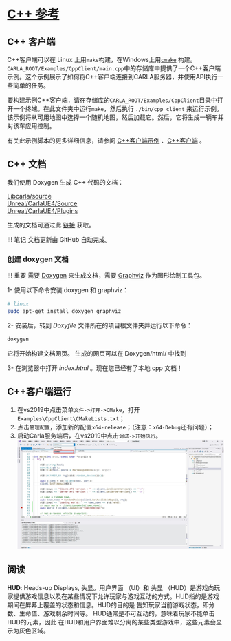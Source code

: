 # [C++ 参考](https://carla.readthedocs.io/en/latest/ref_cpp/) 

## C++ 客户端

C++客户端可以在 Linux 上用`make`构建，在Windows上用[`cmake`](https://github.com/OpenHUTB/carla_doc/tree/master/src/cmake/CMakeLists.txt) 构建。`CARLA_ROOT/Examples/CppClient/main.cpp`中的存储库中提供了一个C++客户端示例。这个示例展示了如何将C++客户端连接到CARLA服务器，并使用API执行一些简单的任务。

要构建示例C++客户端，请在存储库的`CARLA_ROOT/Examples/CppClient`目录中打开一个终端。在此文件夹中运行`make`，然后执行 `./bin/cpp_client` 来运行示例。该示例将从可用地图中选择一个随机地图，然后加载它。然后，它将生成一辆车并对该车应用控制。

有关此示例脚本的更多详细信息，请参阅 [C++客户端示例](adv_cpp_client.md) 、[C++客户端](cpp_client.md) 。

## C++ 文档

我们使用 Doxygen 生成 C++ 代码的文档：

[Libcarla/source](http://carla.org/Doxygen/html/dir_b9166249188ce33115fd7d5eed1849f2.html) <br>
[Unreal/CarlaUE4/Source](http://carla.org/Doxygen/html/dir_733e9da672a36443d0957f83d26e7dbf.html) <br>
[Unreal/CarlaUE4/Plugins](http://carla.org/Doxygen/html/dir_8fc34afb5f07a67966c78bf5319f94ae.html)

生成的文档可通过此 [链接](http://carla.org/Doxygen/html/index.html) 获取。

!!! 笔记
    文档更新由 GitHub 自动完成。

### 创建 doxygen 文档

!!! 重要
    需要 [Doxygen](http://www.doxygen.nl/index.html) 来生成文档，需要 [Graphviz](https://www.graphviz.org/) 作为图形绘制工具包。 

1- 使用以下命令安装 doxygen 和 graphviz：

```sh
# linux
sudo apt-get install doxygen graphviz
```

2- 安装后，转到 _Doxyfile_ 文件所在的项目根文件夹并运行以下命令：

```sh
doxygen
```

它将开始构建文档网页。
生成的网页可以在 Doxygen/html/ 中找到

3- 在浏览器中打开 _index.html_ 。现在您已经有了本地 cpp 文档！

## C++客户端运行

1. 在vs2019中点击菜单`文件->打开->CMake`，打开`Examples\CppClient\CMakeLists.txt`；
2. 点击`管理配置`，添加新的配置`x64-release`；（注意：`x64-Debug`还有问题）；
3. 启动Carla服务端后，在vs2019中点击`调试->开始执行`。
![](img/tuto_D_windows_debug/config_cpp_client.jpg)

## 阅读

**HUD**: Heads-up Displays, 头显。用户界面 （UI）和 头显 （HUD）是游戏向玩家提供游戏信息以及在某些情况下允许玩家与游戏互动的方式。HUD指的是游戏期间在屏幕上覆盖的状态和信息。HUD的目的是 告知玩家当前游戏状态，即分数、生命值、游戏剩余时间等。 HUD通常是不可互动的，意味着玩家不能单击HUD的元素，因此 在HUD和用户界面难以分离的某些类型游戏中，这些元素会显示为灰色区域。
